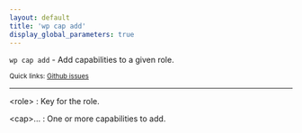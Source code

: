 ```yaml
---
layout: default
title: 'wp cap add'
display_global_parameters: true
---
```


`wp cap add` - Add capabilities to a given role.

<small>Quick links: <a href="https://github.com/wp-cli/wp-cli/issues?q=is%3Aopen+label%3Acommand%3Acap-add+sort%3Aupdated-desc">Github issues</a></small>

<hr />

&lt;role&gt;
: Key for the role.

&lt;cap&gt;...
: One or more capabilities to add.



